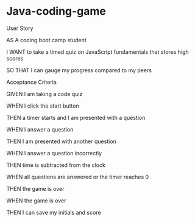 # Java-coding-game


User Story

AS A coding boot camp student

I WANT to take a timed quiz on JavaScript fundamentals that stores high scores

SO THAT I can gauge my progress compared to my peers

Acceptance Criteria

GIVEN I am taking a code quiz

WHEN I click the start button

THEN a timer starts and I am presented with a question

WHEN I answer a question

THEN I am presented with another question

WHEN I answer a question incorrectly

THEN time is subtracted from the clock

WHEN all questions are answered or the timer reaches 0

THEN the game is over

WHEN the game is over

THEN I can save my initials and score
